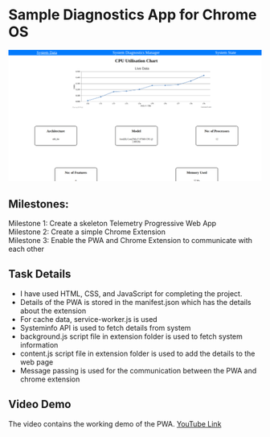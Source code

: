 # Sample Diagnostics App for Chrome OS
![workingDemo](src/workingDemo.png)

## Milestones:
Milestone 1: Create a skeleton Telemetry Progressive Web App</br>
Milestone 2: Create a simple Chrome Extension</br>
Milestone 3: Enable the PWA and Chrome Extension to communicate with each other

## Task Details
- I have used HTML, CSS, and JavaScript for completing the project. 
- Details of the PWA is stored in the manifest.json which has the details about the extension
- For cache data, service-worker.js is used
- Systeminfo API is used to fetch details from system
- background.js script file in extension folder is used to fetch system information
- content.js script file in extension folder is used to add the details to the web page
- Message passing is used for the communication between the PWA and chrome extension

## Video Demo
The video contains the working demo of the PWA.
[YouTube Link](https://youtu.be/07KvwVTxNV8)

